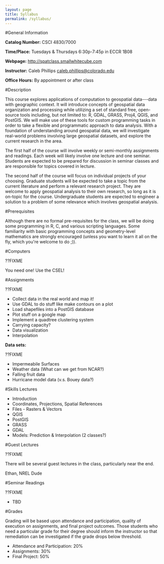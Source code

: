 ```yaml
---
layout: page
title: Syllabus
permalink: /syllabus/
---
```

#General Information

**Catalog Number:** CSCI 4830/7000

**Time/Place:** Tuesdays & Thursdays 6:30p-7:45p in ECCR 1B08

**Webpage:** http://spatclass.smallwhitecube.com

**Instructor:** Caleb Phillips <caleb.phillips@colorado.edu>

**Office Hours:** By appointment or after class

#Description

This course explores applications of computation to geospatial data---data with geographic context. 
It will introduce concepts of geospatial data organization and processing while utilizing 
a set of standard free, open-source tools including, but not limited to: R, GDAL, GRASS, Proj4,
QGIS, and PostGIS. We will make use of these tools for custom programming tasks in order to take
a flexible and programmatic approach to data analysis. With a foundation of understanding around
geospatial data, we will investigate real-world problems involving large geospatial datasets, and
explore the current research in the area. 

The first half of the course will involve weekly or semi-monthly assignments and readings. Each week
will likely involve one lecture and one seminar. Students are expected to be prepared for discussion
in seminar classes and are responsible for topics covered in lecture.

The second half of the course will focus on individual projects of your choosing. Graduate students
will be expected to take a topic from the current literature and perform a relevant research project.
They are welcome to apply geospatial analysis to their own research, so long as it is on-topic for the
course. Undergraduate students are expected to engineer a solution to a problem of some relevance
which involves geospatial analysis.

#Prerequisites

Although there are no formal pre-requisites for the class, we will be doing some programming in R,
C, and various scripting languages. Some familiarity with basic programming concepts and geometry-level
mathematics are strongly encouraged (unless you want to learn it all on the fly, which you're welcome
to do ;)).

#Computers

??FIXME

You need one! Use the CSEL!

#Assignments

??FIXME

* Collect data in the real world and map it!
* Use GDAL to do stuff like make contours on a plot
* Load shapefiles into a PostGIS database
* Plot stuff on a google map
* Implement a quadtree clustering system
* Carrying capacity?
* Data visualization
* Interpolation

**Data sets:**

??FIXME

* Impermeabile Surfaces
* Weather data (What can we get from NCAR?)
* Falling fruit data
* Hurricane model data (v.s. Bouey data?)

#Skills Lectures

* Introduction
* Coordinates, Projections, Spatial References
* Files - Rasters & Vectors
* QGIS
* PostGIS
* GRASS
* GDAL
* Models: Prediction & Interpolation (2 classes?)

#Guest Lectures

??FIXME

There will be several guest lectures in the class, particularly near the end.

Ethan, NREL Dude

#Seminar Readings

??FIXME

* TBD

#Grades

Grading will be based upon attendance and participation, quality of execution on assignments, and
final project outcomes. Those students who need a particular grade for their degree should inform
the instructor so that remediation can be investigated if the grade drops below threshold. 

  * Attendance and Participation: 20%
  * Assignments: 30%
  * Final Project: 50%
